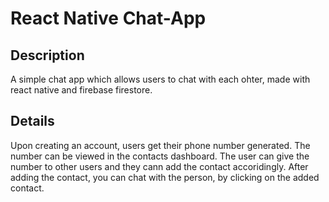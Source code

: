 # React Native Chat-App

## Description
A simple chat app which allows users to chat with each ohter, made with react native and firebase firestore. 

## Details
Upon creating an account, users get their phone number generated. The number can be viewed in the contacts dashboard. The user can give the number to other users and they cann add the contact accoridingly. After adding the contact, you can chat with the person, by clicking on the added contact.

